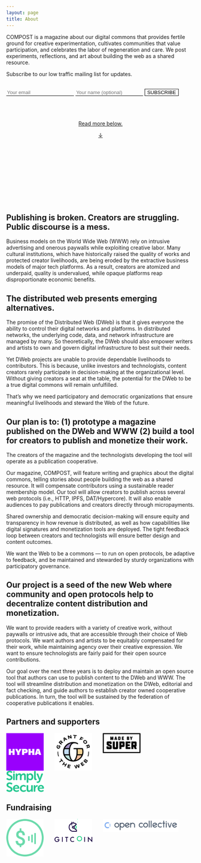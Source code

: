 ```yaml
---
layout: page
title: About
---
```


COMPOST is a magazine about our digital commons that provides fertile ground for creative experimentation, cultivates communities that value participation, and celebrates the labor of regeneration and care. We post experiments, reflections, and art about building the web as a shared resource.

Subscribe to our low traffic mailing list for updates.

<br>

<form style="line-height:1;" method="post" action="https://lists.hypha.coop/cgi-bin/mailman/subscribe/compost">
  <input type="email" name="email" value="" placeholder="Your email" style = "border-width: 0; background: transparent; border-radius: 0; outline: 0; border-bottom: 1px solid black;">
  <input type="text" name="fullname" value="" placeholder="Your name (optional)" style = "border-width: 0; background: transparent; border-radius: 0; outline: 0; border-bottom: 1px solid black;">
  <input type="hidden" name="digest" value="1" style = "border-width: 0; background: transparent; border-radius: 0; outline: 0; border-bottom: 1px solid black;">
  <input type="submit" name="email-button" value="SUBSCRIBE" style="border-radius: 0px; border: 1px solid black; cursor: pointer; background-color: rgb(0,0,0,0);">
</form>

<br>
<br>
<br>
<div class="scroll-below" style="text-align:center">
<p><a href="#publishing-is-broken-creators-are-struggling-public-discourse-is-a-mess">Read more below.</a></p>
<a href="#publishing-is-broken-creators-are-struggling-public-discourse-is-a-mess">↓</a>
</div>
<br>
<br>
<br>
<br>
<br>
<br>
<br>
<br>
<br>
<br>

## Publishing is broken. Creators are struggling. Public discourse is a mess.

Business models on the World Wide Web (WWW) rely on intrusive advertising and onerous paywalls while exploiting creative labor. Many cultural institutions, which have historically raised the quality of works and protected creator livelihoods, are being eroded by the extractive business models of major tech platforms. As a result, creators are atomized and underpaid, quality is undervalued, while opaque platforms reap disproportionate economic benefits.

## The distributed web presents emerging alternatives.

The promise of the Distributed Web (DWeb) is that it gives everyone the ability to control their digital networks and platforms. In distributed networks, the underlying code, data, and network infrastructure are managed by many. So theoretically, the DWeb should also empower writers and artists to own and govern digital infrastructure to best suit their needs.

Yet DWeb projects are unable to provide dependable livelihoods to contributors. This is because, unlike investors and technologists, content creators rarely participate in decision-making at the organizational level. Without giving creators a seat at the table, the potential for the DWeb to be a true digital commons will remain unfulfilled.

That’s why we need participatory and democratic organizations that ensure meaningful livelihoods and steward the Web of the future.

## Our plan is to: (1) prototype a magazine published on the DWeb and WWW (2) build a tool for creators to publish and monetize their work.

The creators of the magazine and the technologists developing the tool will operate as a publication cooperative.

Our magazine, COMPOST, will feature writing and graphics about the digital commons, telling stories about people building the web as a shared resource. It will compensate contributors using a sustainable reader membership model. Our tool will allow creators to publish across several web protocols (i.e., HTTP, IPFS, DAT/Hypercore). It will also enable audiences to pay publications and creators directly through micropayments.

Shared ownership and democratic decision-making will ensure equity and transparency in how revenue is distributed, as well as how capabilities like digital signatures and monetization tools are deployed. The tight feedback loop between creators and technologists will ensure better design and content outcomes.

We want the Web to be a commons — to run on open protocols, be adaptive to feedback, and be maintained and stewarded by sturdy organizations with participatory governance.

## Our project is a seed of the new Web where community and open protocols help to decentralize content distribution and monetization.

We want to provide readers with a variety of creative work, without paywalls or intrusive ads, that are accessible through their choice of Web protocols. We want authors and artists to be equitably compensated for their work, while maintaining agency over their creative expression. We want to ensure technologists are fairly paid for their open source contributions.

Our goal over the next three years is to deploy and maintain an open source tool that authors can use to publish content to the DWeb and WWW. The tool will streamline distribution and monetization on the DWeb, editorial and fact checking, and guide authors to establish creator owned cooperative publications. In turn, the tool will be sustained by the federation of cooperative publications it enables.

## Partners and supporters

<a href="https://hypha.coop" target="_blank"><img src="./assets/images/logo-hypha.png" style="vertical-align:top; padding-right:5%; max-width:20%; max-height:100px;"></a>
<a href="https://grantfortheweb.org" target="_blank"><img src="./assets/images/logo-gftw.png" style="vertical-align:top; padding-right:5%; max-width:20%; max-height:100px;"></a>
<a href="https://www.madebysuper.com" target="_blank"><img src="./assets/images/logo-madebysuper.png" style="vertical-align:top; padding-right:5%; max-width:20%; max-height:100px;"></a>
<a href="https://simplysecure.org" target="_blank"><img src="./assets/images/logo-simplysecure.png" style="vertical-align:top; padding-right:5%; max-width:20%; max-height:100px;"></a>

## Fundraising

<a href="https://webmonetization.org" target="_blank"><img src="./assets/images/logo-webmonetization.png" style="vertical-align:top; padding-right:5%; max-width:20%; max-height:100px;"></a>
<a href="https://gitcoin.co/grants/1385/compost" target="_blank"><img src="./assets/images/logo-gitcoin.png" style="vertical-align:top; padding-right:5%; max-width:20%; max-height:100px;"></a>
<a href="https://opencollective.com/compost" target="_blank"><img src="./assets/images/logo-opencollective.png" style="vertical-align:top; padding-right:5%; max-width:40%; max-height:100px;"></a>
